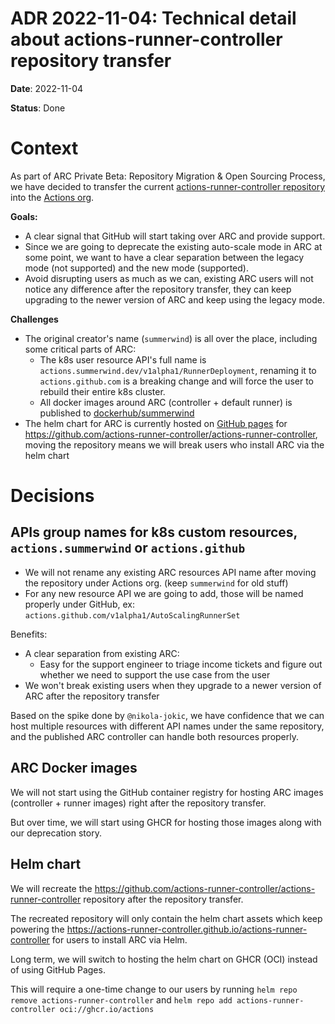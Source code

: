 # ADR 2022-11-04: Technical detail about actions-runner-controller repository transfer
**Date**: 2022-11-04

**Status**: Done

# Context

As part of ARC Private Beta: Repository Migration & Open Sourcing Process, we have decided to transfer the current [actions-runner-controller repository](https://github.com/actions-runner-controller/actions-runner-controller) into the [Actions org](https://github.com/actions).

**Goals:**
- A clear signal that GitHub will start taking over ARC and provide support.
- Since we are going to deprecate the existing auto-scale mode in ARC at some point, we want to have a clear separation between the legacy mode (not supported) and the new mode (supported).
- Avoid disrupting users as much as we can, existing ARC users will not notice any difference after the repository transfer, they can keep upgrading to the newer version of ARC and keep using the legacy mode.

**Challenges**
- The original creator's name (`summerwind`) is all over the place, including some critical parts of ARC:
    - The k8s user resource API's full name is `actions.summerwind.dev/v1alpha1/RunnerDeployment`, renaming it to `actions.github.com` is a breaking change and will force the user to rebuild their entire k8s cluster.
    - All docker images around ARC (controller + default runner) is published to [dockerhub/summerwind](https://hub.docker.com/u/summerwind)
- The helm chart for ARC is currently hosted on [GitHub pages](https://actions-runner-controller.github.io/actions-runner-controller) for https://github.com/actions-runner-controller/actions-runner-controller, moving the repository means we will break users who install ARC via the helm chart


# Decisions

## APIs group names for k8s custom resources, `actions.summerwind` or `actions.github`

- We will not rename any existing ARC resources API name after moving the repository under Actions org. (keep `summerwind` for old stuff)
- For any new resource API we are going to add, those will be named properly under GitHub, ex: `actions.github.com/v1alpha1/AutoScalingRunnerSet`

Benefits:
- A clear separation from existing ARC:
    - Easy for the support engineer to triage income tickets and figure out whether we need to support the use case from the user
- We won't break existing users when they upgrade to a newer version of ARC after the repository transfer

Based on the spike done by `@nikola-jokic`, we have confidence that we can host multiple resources with different API names under the same repository, and the published ARC controller can handle both resources properly.

## ARC Docker images

We will not start using the GitHub container registry for hosting ARC images (controller + runner images) right after the repository transfer.

But over time, we will start using GHCR for hosting those images along with our deprecation story.

## Helm chart

We will recreate the https://github.com/actions-runner-controller/actions-runner-controller repository after the repository transfer.

The recreated repository will only contain the helm chart assets which keep powering the https://actions-runner-controller.github.io/actions-runner-controller for users to install ARC via Helm.

Long term, we will switch to hosting the helm chart on GHCR (OCI) instead of using GitHub Pages.

This will require a one-time change to our users by running
`helm repo remove actions-runner-controller` and `helm repo add actions-runner-controller oci://ghcr.io/actions`
